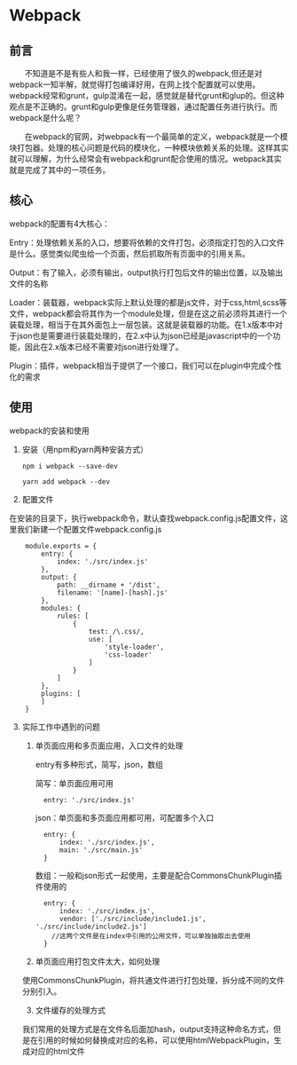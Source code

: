 # Webpack

## 前言

&emsp;&emsp;不知道是不是有些人和我一样，已经使用了很久的webpack,但还是对webpack一知半解，就觉得打包编译好用，在网上找个配置就可以使用。webpack经常和grunt，gulp混淆在一起，感觉就是替代grunt和glup的。但这种观点是不正确的。grunt和gulp更像是任务管理器，通过配置任务进行执行。而webpack是什么呢？

&emsp;&emsp;在webpack的官网，对webpack有一个最简单的定义，webpack就是一个模块打包器。处理的核心问题是代码的模块化，一种模块依赖关系的处理。这样其实就可以理解，为什么经常会有webpack和grunt配合使用的情况。webpack其实就是完成了其中的一项任务。

## 核心

webpack的配置有4大核心：

Entry：处理依赖关系的入口，想要将依赖的文件打包，必须指定打包的入口文件是什么。感觉类似爬虫给一个页面，然后抓取所有页面中的引用关系。

Output：有了输入，必须有输出，output执行打包后文件的输出位置，以及输出文件的名称

Loader：装载器，webpack实际上默认处理的都是js文件，对于css,html,scss等文件，webpack都会将其作为一个module处理，但是在这之前必须将其进行一个装载处理，相当于在其外面包上一层包装。这就是装载器的功能。在1.x版本中对于json也是需要进行装载处理的，在2.x中认为json已经是javascript中的一个功能，因此在2.x版本已经不需要对json进行处理了。

Plugin：插件，webpack相当于提供了一个接口，我们可以在plugin中完成个性化的需求

## 使用

webpack的安装和使用

1.  安装（用npm和yarn两种安装方式）

        npm i webpack --save-dev
        
        yarn add webpack --dev

2. 配置文件

在安装的目录下，执行webpack命令，默认查找webpack.config.js配置文件，这里我们新建一个配置文件webpack.config.js

        module.exports = {
            entry: {
                index: './src/index.js'
            },
            output: {
                path: __dirname + '/dist',
                filename: '[name]-[hash].js'
            },
            modules: {
                rules: [
                    {
                        test: /\.css/,
                        use: [
                            'style-loader',
                            'css-loader'
                        ]
                    }
                ]   
            },
            plugins: [
            ]
        }


3. 实际工作中遇到的问题

   1. 单页面应用和多页面应用，入口文件的处理
   
        entry有多种形式，简写，json，数组
        
        简写：单页面应用可用

            entry: './src/index.js'
        
        json：单页面和多页面应用都可用，可配置多个入口
        
            entry: {
                index: './src/index.js',
                main: './src/main.js'
            }
        
        数组：一般和json形式一起使用，主要是配合CommonsChunkPlugin插件使用的
        
            entry: {
                index: './src/index.js',
                vendor: ['./src/include/include1.js', './src/include/include2.js']
              //这两个文件是在index中引用的公用文件，可以单独抽取出去使用
            }

   2. 单页面应用打包文件太大，如何处理

    使用CommonsChunkPlugin，将共通文件进行打包处理，拆分成不同的文件分别引入。   

   3. 文件缓存的处理方式
   
    我们常用的处理方式是在文件名后面加hash，output支持这种命名方式，但是在引用的时候如何替换成对应的名称，可以使用htmlWebpackPlugin，生成对应的html文件
